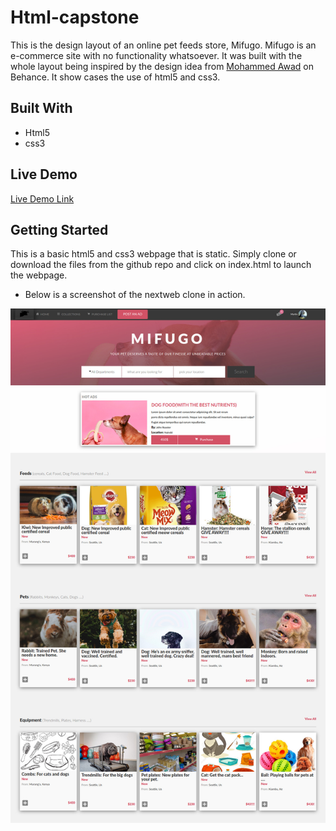 # Html-capstone
This is the design layout of an online pet feeds store, Mifugo. Mifugo is an e-commerce site with no functionality whatsoever. It was built with the whole layout being inspired by the design idea from [Mohammed Awad](https://www.behance.net/gallery/24796463/ZATTIX) on Behance.  It show cases the use of html5 and css3.


## Built With

- Html5
- css3



## Live Demo

[Live Demo Link](https://rawcdn.githack.com/menyagah/Html-capstone/9eaf0da9604e818d4c97d3e05408de17fc19e33d/index.html)


## Getting Started

This is a basic html5 and css3 webpage that is static. Simply clone or download the files from the github repo and click on index.html to launch the webpage.

- Below is a screenshot of the nextweb clone in action.

![screenshot](img/screenshot.jpg)
